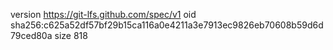 version https://git-lfs.github.com/spec/v1
oid sha256:c625a52df57bf29b15ca116a0e4211a3e7913ec9826eb70608b59d6d79ced80a
size 818
